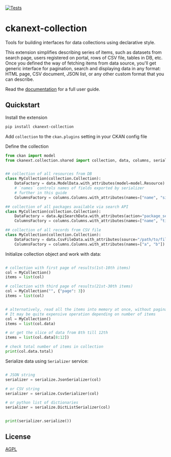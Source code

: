 [![Tests](https://github.com/DataShades/ckanext-collection/workflows/Tests/badge.svg?branch=main)](https://github.com/DataShades/ckanext-collection/actions)

# ckanext-collection

Tools for building interfaces for data collections using declarative style.

This extension simplifies describing series of items, such as datasets from
search page, users registered on portal, rows of CSV file, tables in DB,
etc. Once you defined the way of fetching items from data source, you'll get
generic interface for pagination, search and displaying data in any format:
HTML page, CSV document, JSON list, or any other custom format that you can
describe.

Read the [documentation](https://datashades.github.io/ckanext-collection/) for
a full user guide.


## Quickstart

Install the extension

```sh
pip install ckanext-collection
```

Add `collection` to the `ckan.plugins` setting in your CKAN config file

Define the collection

```python
from ckan import model
from ckanext.collection.shared import collection, data, columns, serialize


## collection of all resources from DB
class MyCollection(collection.Collection):
    DataFactory = data.ModelData.with_attributes(model=model.Resource)
    # `names` controls names of fields exported by serializer
    # further in this guide
    ColumnsFactory = columns.Columns.with_attributes(names=["name", "size"])

## collection of all packages available via search API
class MyCollection(collection.Collection):
    DataFactory = data.ApiSearchData.with_attributes(action="package_search")
    ColumnsFactory = columns.Columns.with_attributes(names=["name", "title"])

## collection of all records from CSV file
class MyCollection(collection.Collection):
    DataFactory = data.CsvFileData.with_attributes(source="/path/to/file.csv")
    ColumnsFactory = columns.Columns.with_attributes(names=["a", "b"])

```

Initialize collection object and work with data:

```python

# collection with first page of results(1st-10th items)
col = MyCollection()
items = list(col)

# collection with third page of results(21st-30th items)
col = MyCollection("", {"page": 3})
items = list(col)


# alternatively, read all the items into memory at once, without pagination.
# It may be quite expensive operation depending on number of items
col = MyCollection()
items = list(col.data)

# or get the slice of data from 8th till 12th
items = list(col.data[8:12])

# check total number of items in collection
print(col.data.total)

```

Serialize data using `Serializer` service:

```python

# JSON string
serializer = serialize.JsonSerializer(col)

# or CSV string
serializer = serialize.CsvSerializer(col)

# or python list of dictionaries
serializer = serialize.DictListSerializer(col)


print(serializer.serialize())

```

## License

[AGPL](https://www.gnu.org/licenses/agpl-3.0.en.html)
